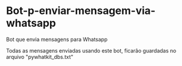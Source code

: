 # Bot-p-enviar-mensagem-via-whatsapp
Bot que envia mensagens para Whatsapp

Todas as mensagens enviadas usando este bot, ficarão guardadas no arquivo "pywhatkit_dbs.txt"
